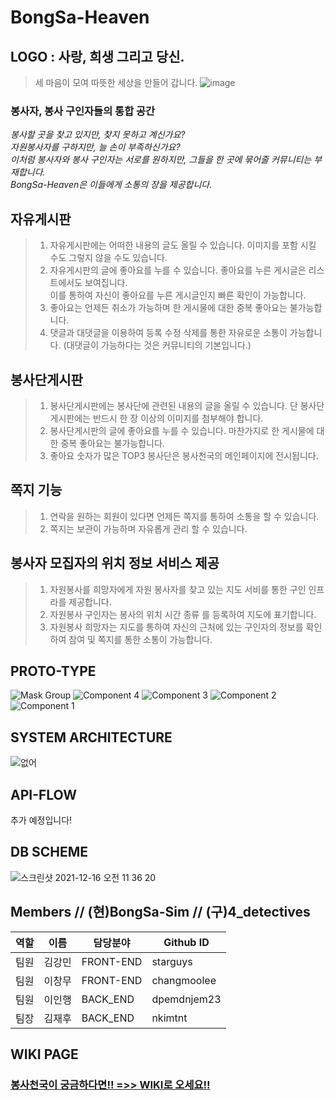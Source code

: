 # BongSa-Heaven

##  LOGO : 사랑, 희생 그리고 당신. 
> 세 마음이 모여 따뜻한 세상을 만들어 갑니다.
![image](https://user-images.githubusercontent.com/84559872/144054147-eb0423cd-cb5a-4432-9fb6-8403f93e8483.png)


### 봉사자, 봉사 구인자들의 통합 공간
_봉사할 곳을 찾고 있지만, 찾지 못하고 계신가요?\
자원봉사자를 구하지만, 늘 손이 부족하신가요?\
이처럼 봉사자와 봉사 구인자는 서로를 원하지만, 그들을 한 곳에 묶어줄 커뮤니티는 부재합니다.\
BongSa-Heaven은 이들에게 소통의 장을 제공합니다._

## 자유게시판
> 1. 자유게시판에는 어떠한 내용의 글도 올릴 수 있습니다. 이미지를 포함 시킬 수도 그렇지 않을 수도 있습니다.
> 2. 자유게시판의 글에 좋아요를 누를 수 있습니다. 좋아요를 누른 게시글은 리스트에서도 보여집니다.\
>  이를 통하여 자신이 좋아요를 누른 게시글인지 빠른 확인이 가능합니다.
> 3. 좋아요는 언제든 취소가 가능하며 한 게시물에 대한 중복 좋아요는 불가능합니다.
> 4. 댓글과 대댓글을 이용하여 등록 수정 삭제를 통한 자유로운 소통이 가능합니다. (대댓글이 가능하다는 것은 커뮤니티의 기본입니다.) 

## 봉사단게시판
> 1. 봉사단게시판에는 봉사단에 관련된 내용의 글을 올릴 수 있습니다. 단 봉사단게시판에는 반드시 한 장 이상의 이미지를 첨부해야 합니다.
> 2. 봉사단게시판의 글에 좋아요를 누를 수 있습니다. 마찬가지로 한 게시물에 대한 중복 좋아요는 불가능합니다. 
> 3. 좋아요 숫자가 많은 TOP3 봉사단은 봉사천국의 메인페이지에 전시됩니다.

## 쪽지 기능 
>1. 연락을 원하는 회원이 있다면 언제든 쪽지를 통하여 소통을 할 수 있습니다.
>2. 쪽지는 보관이 가능하며 자유롭게 관리 할 수 있습니다.

## 봉사자 모집자의 위치 정보 서비스 제공
>1. 자원봉사를 희망자에게 자원 봉사자를 찾고 있는 지도 서비를 통한 구인 인프라를 제공합니다.
>2. 자원봉사 구인자는 봉사의 위치 시간 종류 를 등록하여 지도에 표기합니다. 
>3. 자원봉사 희망자는 지도를 통하여 자신의 근처에 있는 구인자의 정보를 확인하여 참여 및 쪽지를 통한 소통이 가능합니다.




## PROTO-TYPE
![Mask Group](https://user-images.githubusercontent.com/83863101/143885559-ce29d6d3-9cbc-406b-9424-a6ef0d29e478.png)
![Component 4](https://user-images.githubusercontent.com/83863101/143885575-6cd45b28-9bf4-4577-8a8a-b6eee64907b2.png)
![Component 3](https://user-images.githubusercontent.com/83863101/143885578-36b355c7-55c3-4325-812c-24401d14cbe2.png)
![Component 2](https://user-images.githubusercontent.com/83863101/143885581-f97f818e-3281-4680-a445-61b4f6bb67f3.png)
![Component 1](https://user-images.githubusercontent.com/83863101/143885588-f294e700-0a5d-4eed-b270-3fca70b6af44.png)




## SYSTEM ARCHITECTURE
![없어](https://media.discordapp.net/attachments/907147754386640903/920917038560575588/7fa0b62e48229900.png?width=1000&height=800)

## API-FLOW
추가 예정입니다!

## DB SCHEME
![스크린샷 2021-12-16 오전 11 36 20](https://user-images.githubusercontent.com/83863101/146297641-72c26b3e-184a-4486-9c7f-0c27598bb727.png)



## Members // (현)BongSa-Sim  // (구)4_detectives
역할 | 이름 | 담당분야 | Github ID
--- | --- | ------ | ---------
팀원 | 김강민 | FRONT-END | starguys
팀원 | 이창무 | FRONT-END | changmoolee
팀원 | 이인행 | BACK_END | dpemdnjem23
팀장 | 김재후 | BACK_END | nkimtnt

## WIKI PAGE
### [봉사천국이 궁금하다면!! =>> WIKI로 오세요!!](https://github.com/codestates/BongSa-Heaven/wiki)
